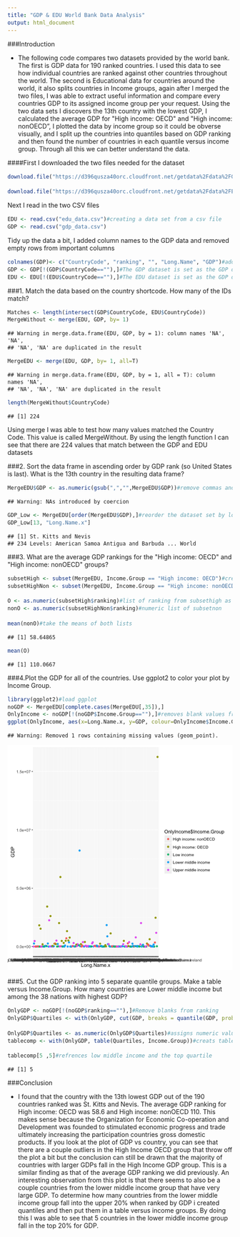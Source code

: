 ```yaml
---
title: "GDP & EDU World Bank Data Analysis"
output: html_document
---
```


###Introduction
+ The following code compares two datasets provided by the world bank. The first is GDP data for 190 ranked countries. I used this data to see how individual countries are ranked against other countries throughout the world. The second is Educational data for countries around the world, it also splits countries in Income groups, again after I merged the two files, I was able to extract useful information and compare every countries GDP to its assigned income group per your request.  Using the two data sets I discovers the 13th country with the lowest GDP, I calculated the average GDP for "High income: OECD" and "High income: nonOECD”, I plotted the data by income group so it could be obverse visually, and I split up the countries into quantiles based on GDP ranking and then found the number of countries in each quantile versus income group. Through all this we can better understand the data.


####First I downloaded the two files needed for the dataset 

```r
download.file("https://d396qusza40orc.cloudfront.net/getdata%2Fdata%2FGDP.csv ", destfile="gdp_data.csv")#downloads the first file and give it the name gdp_data.csv

download.file("https://d396qusza40orc.cloudfront.net/getdata%2Fdata%2FEDSTATS_Country.csv ", destfile="edu_data.csv")#downloads the second file and names it edu_data.csv 
```
Next I read in the two CSV files


```r
EDU <- read.csv("edu_data.csv")#creating a data set from a csv file
GDP <- read.csv("gdp_data.csv") 
```

Tidy up the data a bit, I added column names to the GDP data and removed empty rows from important columns


```r
colnames(GDP)<- c("CountryCode", "ranking", "", "Long.Name", "GDP")#adding header names
GDP <- GDP[!(GDP$CountryCode==""),]#The GDP dataset is set as the GDP data set without empty values in Country Code column
EDU <- EDU[!(EDU$CountryCode==""),]#The EDU dataset is set as the GDP data set without empty values in Country Code column
```

###1. Match the data based on the country shortcode. How many of the IDs match? 


```r
Matches <- length(intersect(GDP$CountryCode, EDU$CountryCode))
MergeWithout <- merge(EDU, GDP, by= 1)
```

```
## Warning in merge.data.frame(EDU, GDP, by = 1): column names 'NA', 'NA',
## 'NA', 'NA' are duplicated in the result
```

```r
MergeEDU <- merge(EDU, GDP, by= 1, all=T)
```

```
## Warning in merge.data.frame(EDU, GDP, by = 1, all = T): column names 'NA',
## 'NA', 'NA', 'NA' are duplicated in the result
```

```r
length(MergeWithout$CountryCode)
```

```
## [1] 224
```

Using merge I was able to test how many values matched the Country Code. This value is called MergeWithout. By using the length function I can see that there are 224 values that match between the GDP and EDU datasets


###2. Sort the data frame in ascending order by GDP rank (so United States is last). What is the 13th country in the resulting data frame?


```r
MergeEDU$GDP <- as.numeric(gsub(",","",MergeEDU$GDP))#remove commas and make the numbers numeric
```

```
## Warning: NAs introduced by coercion
```

```r
GDP_Low <- MergeEDU[order(MergeEDU$GDP),]#reorder the dataset set by lowest gdp to highest
GDP_Low[13, "Long.Name.x"]
```

```
## [1] St. Kitts and Nevis
## 234 Levels: American Samoa Antigua and Barbuda ... World
```

###3. What are the average GDP rankings for the "High income: OECD" and "High income: nonOECD" groups? 

```r
subsetHigh <- subset(MergeEDU, Income.Group == "High income: OECD")#create a subset of the High Income: OECD group
subsetHighNon <- subset(MergeEDU, Income.Group == "High income: nonOECD")#create a subset of the High Income: nonOECD

O <- as.numeric(subsetHigh$ranking)#list of ranking from subsethigh as numeric
nonO <- as.numeric(subsetHighNon$ranking)#numeric list of subsetnon

mean(nonO)#take the means of both lists
```

```
## [1] 58.64865
```

```r
mean(O)
```

```
## [1] 110.0667
```


###4.Plot the GDP for all of the countries. Use ggplot2 to color your plot by Income Group.


```r
library(ggplot2)#load ggplot
noGDP <- MergeEDU[complete.cases(MergeEDU[,35]),]
OnlyIncome <- noGDP[!(noGDP$Income.Group==""),]#removes blank values from GDP colum
ggplot(OnlyIncome, aes(x=Long.Name.x, y=GDP, colour=OnlyIncome$Income.Group)) + geom_point()#plot long name vs GDP and then color each income group
```

```
## Warning: Removed 1 rows containing missing values (geom_point).
```

![plot of chunk unnamed-chunk-7](https://github.com/cliffordgreen/CGreen_DDS_CaseStudy1/blob/master/unnamed-chunk-7-1%202.png)

###5. Cut the GDP ranking into 5 separate quantile groups. Make a table versus Income.Group. How many countries are Lower middle income but among the 38 nations with highest GDP?

```r
OnlyGDP <- noGDP[!(noGDP$ranking==""),]#Remove blanks from ranking
OnlyGDP$Quartiles <- with(OnlyGDP, cut(GDP, breaks = quantile(GDP, probs = seq(0,1, by=.2), na.rm = TRUE), include.lowest=TRUE))#cuts into quatile groups

OnlyGDP$Quartiles <- as.numeric(OnlyGDP$Quartiles)#assigns numeric values to quartiles
tablecomp <- with(OnlyGDP, table(Quartiles, Income.Group))#creats table comparing quartiles v incomegroup

tablecomp[5 ,5]#refrences low middle income and the top quartile
```

```
## [1] 5
```

###Conclusion
+ I found that the country with the 13th lowest GDP out of the 190 countries ranked was St. Kitts and Nevis. The average GDP ranking for High income: OECD was 58.6 and High income: nonOECD 110. This makes sense because the Organization for Economic Co-operation and Development was founded to stimulated economic progress and trade ultimately increasing the participation countries gross domestic products. If you look at the plot of GDP vs country, you can see that there are a couple outliers in the High Income OECD group that throw off the plot a bit but the conclusion can still be drawn that the majority of countries with larger GDPs fall in the High Income GDP group. This is a similar finding as that of the average GDP ranking we did previously. An interesting observation from this plot is that there seems to also be a couple countries from the lower middle income group that have very large GDP. To determine how many countries from the lower middle income group fall into the upper 20% when ranked by GDP i created quantiles and then put them in a table versus income groups. By doing this I was able to see that 5 countries in the lower middle income group fall in the top 20% for GDP.
